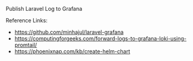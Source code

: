 Publish Laravel Log to Grafana

Reference Links:
- https://github.com/minhajul/laravel-grafana
- https://computingforgeeks.com/forward-logs-to-grafana-loki-using-promtail/
- https://phoenixnap.com/kb/create-helm-chart
